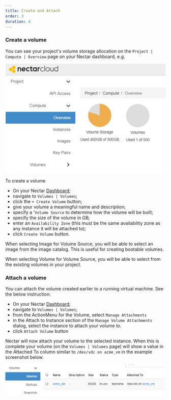```yaml
---
title: Create and Attach
order: 3
duration: 4
---
```


### Create a volume

You can see your project's volume storage allocation on the `Project | Compute | Overview` page on your Nectar dashboard, e.g. 

![Volume allocation on Nectar Dashboard Overview](../assets/images/volume-storage/volume-quota-overview.jpg)



To create a volume 

- On your Nectar [Dashboard](https://dashboard.rc.nectar.org.au/);
- navigate to `Volumes | Volumes`;
- click the `+ Create Volume` button;
- give your volume a meaningful name and description;
- specify a '`Volume Source` to determine how the volume will be built;
- specify the size of the volume in GB;
- enter an `Availability Zone` (this must be the same availability zone as any instance it will be attached to);
- click `Create Volume` button.

When selecting Image for Volume Source, you will be able to select an image from the image catalog. This is useful for creating bootable volumes.

When selecting Volume for Volume Source, you will be able to select from the existing volumes in your project. 

### Attach a volume

You can attach the volume created earlier to a running virtual machine. See the below instruction:

- On your Nectar [Dashboard](https://dashboard.rc.nectar.org.au/);
- navigate to `Volumes | Volumes`;
- from the ActionMenu for the Volume, select `Manage Attachments`
- in the Attach to Instance section of the `Manage Volume Attachments` dialog, select the instance to attach your volume to.
- click `Attach Volume` button

Nectar will now attach your volume to the selected instance. When this is complete your volume (on the `Volumes | Volumes` page) will show a value in the Attached To column similar to `/dev/vdc on acme_vm` in the example screenshot below.

![Volume attached to instance](../assets/images/volume-storage/volumes-page-attached.jpg)

